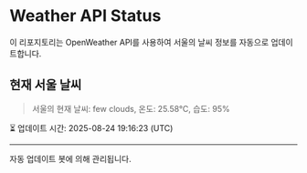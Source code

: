 
# Weather API Status

이 리포지토리는 OpenWeather API를 사용하여 서울의 날씨 정보를 자동으로 업데이트합니다.

## 현재 서울 날씨
> 서울의 현재 날씨: few clouds, 온도: 25.58°C, 습도: 95%

⏳ 업데이트 시간: 2025-08-24 19:16:23 (UTC)

---
자동 업데이트 봇에 의해 관리됩니다.
